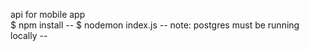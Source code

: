 api for mobile app  <br />
 $ npm install  --
 $ nodemon index.js  --
note: postgres must be running locally  --
